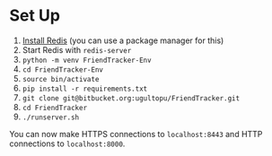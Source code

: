 # Set Up #

1. [Install Redis](https://redis.io/download) (you can use a package manager for this)
2. Start Redis with `redis-server`
3. `python -m venv FriendTracker-Env`
4. `cd FriendTracker-Env`
5. `source bin/activate`
6. `pip install -r requirements.txt`
7. `git clone git@bitbucket.org:ugultopu/FriendTracker.git`
8. `cd FriendTracker`
9. `./runserver.sh`

You can now make HTTPS connections to `localhost:8443` and HTTP connections to `localhost:8000`.
